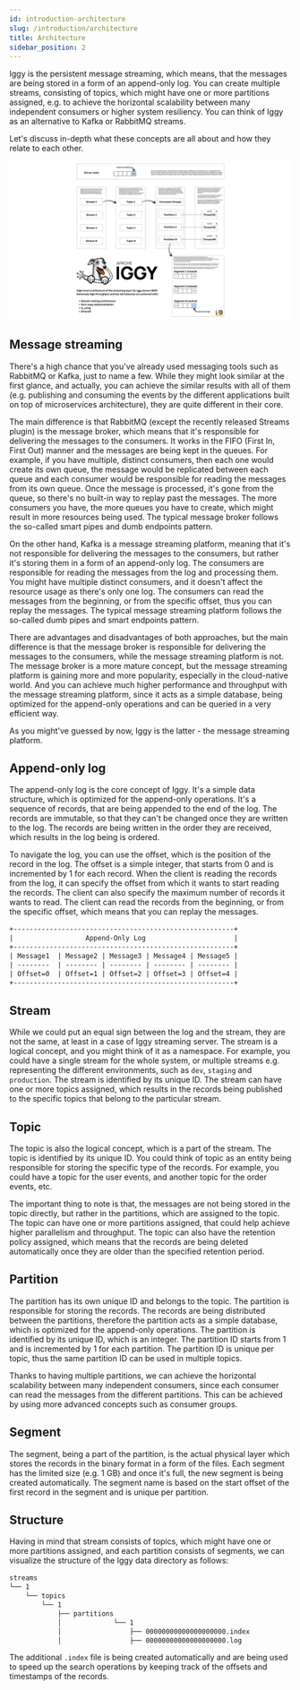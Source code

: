 ```yaml
---
id: introduction-architecture
slug: /introduction/architecture
title: Architecture
sidebar_position: 2
---
```


Iggy is the persistent message streaming, which means, that the messages are being stored in a form of an append-only log. You can create multiple streams, consisting of topics, which might have one or more partitions assigned, e.g. to achieve the horizontal scalability between many independent consumers or higher system resiliency. You can think of Iggy as an alternative to Kafka or RabbitMQ streams.

Let's discuss in-depth what these concepts are all about and how they relate to each other.

![Architecture](/img/architecture.png)

## Message streaming

There's a high chance that you've already used messaging tools such as RabbitMQ or Kafka, just to name a few. While they might look similar at the first glance, and actually, you can achieve the similar results with all of them (e.g. publishing and consuming the events by the different applications built on top of microservices architecture), they are quite different in their core.

The main difference is that RabbitMQ (except the recently released Streams plugin) is the message broker, which means that it's responsible for delivering the messages to the consumers. It works in the FIFO (First In, First Out) manner and the messages are being kept in the queues. For example, if you have multiple, distinct consumers, then each one would create its own queue, the message would be replicated between each queue and each consumer would be responsible for reading the messages from its own queue. Once the message is processed, it's gone from the queue, so there's no built-in way to replay past the messages. The more consumers you have, the more queues you have to create, which might result in more resources being used. The typical message broker follows the so-called smart pipes and dumb endpoints pattern.

On the other hand, Kafka is a message streaming platform, meaning that it's not responsible for delivering the messages to the consumers, but rather it's storing them in a form of an append-only log. The consumers are responsible for reading the messages from the log and processing them. You might have multiple distinct consumers, and it doesn't affect the resource usage as there's only one log. The consumers can read the messages from the beginning, or from the specific offset, thus you can replay the messages. The typical message streaming platform follows the so-called dumb pipes and smart endpoints pattern.

There are advantages and disadvantages of both approaches, but the main difference is that the message broker is responsible for delivering the messages to the consumers, while the message streaming platform is not. The message broker is a more mature concept, but the message streaming platform is gaining more and more popularity, especially in the cloud-native world. And you can achieve much higher performance and throughput with the message streaming platform, since it acts as a simple database, being optimized for the append-only operations and can be queried in a very efficient way.

As you might've guessed by now, Iggy is the latter - the message streaming platform.

## Append-only log

The append-only log is the core concept of Iggy. It's a simple data structure, which is optimized for the append-only operations. It's a sequence of records, that are being appended to the end of the log. The records are immutable, so that they can't be changed once they are written to the log. The records are being written in the order they are received, which results in the log being is ordered.

To navigate the log, you can use the offset, which is the position of the record in the log. The offset is a simple integer, that starts from 0 and is incremented by 1 for each record. When the client is reading the records from the log, it can specify the offset from which it wants to start reading the records. The client can also specify the maximum number of records it wants to read. The client can read the records from the beginning, or from the specific offset, which means that you can replay the messages.

```
+-------------------------------------------------------+
|                  Append-Only Log                      |
+-------------------------------------------------------+
| Message1  | Message2 | Message3 | Message4 | Message5 |
| --------  | -------- | -------- | -------- | -------- |
| Offset=0  | Offset=1 | Offset=2 | Offset=3 | Offset=4 |
+-------------------------------------------------------+
```

## Stream

While we could put an equal sign between the log and the stream, they are not the same, at least in a case of Iggy streaming server.
The stream is a logical concept, and you might think of it as a namespace. For example, you could have a single stream for the whole system, or multiple streams e.g. representing the different environments, such as `dev`, `staging` and `production`. The stream is identified by its unique ID. The stream can have one or more topics assigned, which results in the records being published to the specific topics that belong to the particular stream.

## Topic

The topic is also the logical concept, which is a part of the stream. The topic is identified by its unique ID. You could think of topic as an entity being responsible for storing the specific type of the records. For example, you could have a topic for the user events, and another topic for the order events, etc.

The important thing to note is that, the messages are not being stored in the topic directly, but rather in the partitions, which are assigned to the topic. The topic can have one or more partitions assigned, that could help achieve higher parallelism and throughput. The topic can also have the retention policy assigned, which means that the records are being deleted automatically once they are older than the specified retention period.

## Partition

The partition has its own unique ID and belongs to the topic. The partition is responsible for storing the records. The records are being distributed between the partitions, therefore the partition acts as a simple database, which is optimized for the append-only operations. The partition is identified by its unique ID, which is an integer. The partition ID starts from 1 and is incremented by 1 for each partition. The partition ID is unique per topic, thus the same partition ID can be used in multiple topics.

Thanks to having multiple partitions, we can achieve the horizontal scalability between many independent consumers, since each consumer can read the messages from the different partitions. This can be achieved by using more advanced concepts such as consumer groups.

## Segment

The segment, being a part of the partition, is the actual physical layer which stores the records in the binary format in a form of the files. Each segment has the limited size (e.g. 1 GB) and once it's full, the new segment is being created automatically. The segment name is based on the start offset of the first record in the segment and is unique per partition.

## Structure

Having in mind that stream consists of topics, which might have one or more partitions assigned, and each partition consists of segments, we can visualize the structure of the Iggy data directory as follows:

```
streams
└── 1
    └── topics
        └── 1
            ├── partitions
            │             └── 1
            │                 ├── 00000000000000000000.index
            │                 ├── 00000000000000000000.log
```

The additional `.index` file is being created automatically and are being used to speed up the search operations by keeping track of the offsets and timestamps of the records.
